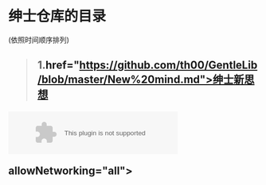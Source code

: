 <h1 id="绅士仓库的目录">绅士仓库的目录</h1>

<p>(依照时间顺序排列)</p>



<h2 id="2016年的目

录">2016年的目录</h2>

<blockquote>
  <p>1.<a 

href="https://github.com/th00/GentleLib/blob/master/New%20mind.md">绅士新思想

</a></p>
</blockquote>
<embed src="http://music.163.com/style/swf/widget.swf?

sid=28590202&type=2&auto=1&width=320&height=66" width="340" height="86"  

allowNetworking="all"></embed>
